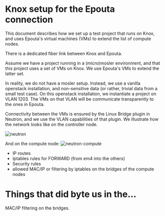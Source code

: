 # Knox setup for the Epouta connection

This document describes how we set up a test project that runs on
Knox, and uses Epouta's virtual machines (VMs) to extend the list of
compute nodes.

There is a dedicated fiber link between Knox and Epouta.

Assume we have a project running in a (micro)mosler environment, and
that this project uses a set of VMs on Knox. We use Epouta's VMs to
extend the latter set.

In reality, we do not have a mosler setup. Instead, we use a vanilla
openstack installation, and non-sensitive data (or rather, trivial
data from a small test case). On this openstack installation, we
instantiate a project on VLAN 1203. The VMs on that VLAN will be
communicate transparently to the ones in Epouta.

Connectivity between the VMs is ensured by the Linux Bridge plugin in
Neutron, and we use the VLAN capabilities of that plugin. We
illustrate how the network looks like on the controller node.

![neutron](http://docs.openstack.org/liberty/networking-guide/_images/scenario-legacy-lb-network2.png)

And on the compute node:
![neutron-compute](http://docs.openstack.org/liberty/networking-guide/_images/scenario-legacy-lb-compute2.png)

* IP routes
* Iptables rules for FORWARD (from em4 into the others)
* Security rules
* allowed MAC/IP or filtering by iptables on the bridges of the compute nodes

# Things that did byte us in the...

MAC/IP filtering on the bridges.

